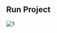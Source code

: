 ## Run Project
![1](https://user-images.githubusercontent.com/96619833/183286184-33a9e2fc-45b0-4f54-a6f5-1710f82aa71e.png)

